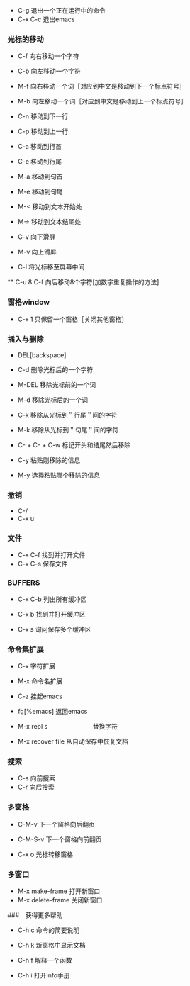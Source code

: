 * C-g          退出一个正在运行中的命令
* C-x C-c      退出emacs

### 光标的移动
* C-f          向右移动一个字符
* C-b          向左移动一个字符

* M-f          向右移动一个词［对应到中文是移动到下一个标点符号］
* M-b          向左移动一个词［对应到中文是移动到上一个标点符号］

* C-n          移动到下一行
* C-p          移动到上一行

* C-a          移动到行首
* C-e          移动到行尾

* M-a          移动到句首
* M-e          移动到句尾


* M-<          移动到文本开始处
* M->          移动到文本结尾处

* C-v          向下滑屏
* M-v          向上滑屏

* C-l          将光标移至屏幕中间

** C-u 8 C-f   向后移动8个字符[加数字重复操作的方法]

### 窗格window
* C-x 1        只保留一个窗格［关闭其他窗格］

### 插入与删除
* DEL[backspace] 
* C-d          删除光标后的一个字符

* M-DEL        移除光标前的一个词
* M-d          移除光标后的一个词

* C-k          移除从光标到＂行尾＂间的字符
* M-k          移除从光标到＂句尾＂间的字符

* C-<SPC> + C-<SPC> + C-w
               标记开头和结尾然后移除

* C-y          粘贴刚移除的信息
* M-y          选择粘贴哪个移除的信息

### 撤销
* C-/
* C-x u

### 文件
* C-x C-f      找到并打开文件
* C-x C-s      保存文件

### BUFFERS
* C-x C-b      列出所有缓冲区
* C-x b        找到并打开缓冲区

* C-x s        询问保存多个缓冲区

### 命令集扩展
* C-x          字符扩展
* M-x          命令名扩展

* C-z          挂起emacs
* fg[%emacs]   返回emacs

* M-x repl s<Return> <Return>
　　　　　　　替换字符
* M-x recover file<Return> 
              从自动保存中恢复文档

### 搜索
* C-s         向前搜索
* C-r         向后搜索

### 多窗格
* C-M-v       下一个窗格向后翻页
* C-M-S-v     下一个窗格向前翻页

* C-x o       光标转移窗格

### 多窗口
* M-x make-frame<Return>
              打开新窗口
* M-x delete-frame<Return>
              关闭新窗口

###　获得更多帮助
* C-h c       命令的简要说明
* C-h k       新窗格中显示文档
* C-h f       解释一个函数

* C-h i       打开info手册














